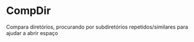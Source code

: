 # CompDir
Compara diretórios, procurando por subdiretórios repetidos/similares para ajudar a abrir espaço
